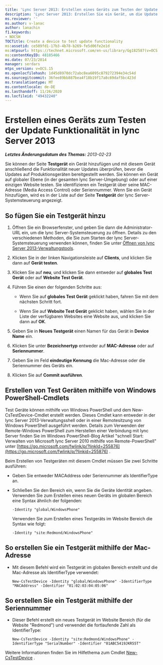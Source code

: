 ```yaml
---
title: 'Lync Server 2013: Erstellen eines Geräts zum Testen der Update Funktionalität'
description: 'Lync Server 2013: Erstellen Sie ein Gerät, um die Update Funktionalität zu testen.'
ms.reviewer: ''
ms.author: v-lanac
author: lanachin
f1.keywords:
- NOCSH
TOCTitle: Create a device to test update functionality
ms:assetid: ce509fd1-17b3-4b78-b269-fe5d06fe2e1d
ms:mtpsurl: https://technet.microsoft.com/en-us/library/Gg182587(v=OCS.15)
ms:contentKeyID: 48185466
ms.date: 07/23/2014
manager: serdars
mtps_version: v=OCS.15
ms.openlocfilehash: 1d45d8970dc72abc8ea6095c879272394e34c54d
ms.sourcegitcommit: 36fee89bb887bea4f18b19f17a8c69daf5bc423d
ms.translationtype: MT
ms.contentlocale: de-DE
ms.lasthandoff: 11/26/2020
ms.locfileid: "49432240"
---
```

# <a name="create-a-device-to-test-update-functionality-in-lync-server-2013"></a>Erstellen eines Geräts zum Testen der Update Funktionalität in lync Server 2013

<div data-xmlns="http://www.w3.org/1999/xhtml">

<div class="topic" data-xmlns="http://www.w3.org/1999/xhtml" data-msxsl="urn:schemas-microsoft-com:xslt" data-cs="https://msdn.microsoft.com/">

<div data-asp="https://msdn2.microsoft.com/asp">



</div>

<div id="mainSection">

<div id="mainBody">

<span> </span>

_**Letztes Änderungsdatum des Themas:** 2013-02-23_

Sie können der Seite **Testgerät** ein Gerät hinzufügen und mit diesem Gerät anschließend die Funktionalität neuer Updates überprüfen, bevor die Updates auf Produktionsgeräten bereitgestellt werden. Sie können ein Gerät auf globaler Ebene (in der gesamten lync Server-Umgebung) oder auf einer einzigen Website testen. Sie identifizieren ein Testgerät über seine MAC-Adresse (Media Access Control) oder Seriennummer. Wenn Sie ein Gerät hinzufügen, wird es in der Liste auf der Seite **Testgerät** der lync Server-Systemsteuerung angezeigt.

<div>

## <a name="to-add-a-test-device"></a>So fügen Sie ein Testgerät hinzu

1.  Öffnen Sie ein Browserfenster, und geben Sie dann die Administrator-URL ein, um die lync Server-Systemsteuerung zu öffnen. Details zu den verschiedenen Methoden, die Sie zum Starten der lync Server-Systemsteuerung verwenden können, finden Sie unter [Öffnen von lync Server 2013-Verwaltungstools](lync-server-2013-open-lync-server-administrative-tools.md).

2.  Klicken Sie in der linken Navigationsleiste auf **Clients**, und klicken Sie dann auf **Gerät testen**.

3.  Klicken Sie auf **neu**, und klicken Sie dann entweder auf **globales Test Gerät** oder auf **Website Test Gerät**.

4.  Führen Sie einen der folgenden Schritte aus:
    
      - Wenn Sie auf **globales Test Gerät** geklickt haben, fahren Sie mit dem nächsten Schritt fort.
    
      - Wenn Sie auf **Website Test Gerät** geklickt haben, wählen Sie in der Liste der verfügbaren Websites eine Website aus, und klicken Sie dann auf **OK**.

5.  Geben Sie in **Neues Testgerät** einen Namen für das Gerät in **Device Name** ein.

6.  Klicken Sie unter **Bezeichnertyp** entweder auf **MAC-Adresse** oder auf **Seriennummer**.

7.  Geben Sie im Feld **eindeutige Kennung** die Mac-Adresse oder die Seriennummer des Geräts ein.

8.  Klicken Sie auf **Commit ausführen**.

</div>

<div>

## <a name="creating-test-devices-by-using-windows-powershell-cmdlets"></a>Erstellen von Test Geräten mithilfe von Windows PowerShell-Cmdlets

Test Geräte können mithilfe von Windows PowerShell und dem New-CsTestDevice-Cmdlet erstellt werden. Dieses Cmdlet kann entweder in der lync Server 2013-Verwaltungsshell oder in einer Remotesitzung von Windows PowerShell ausgeführt werden. Details zum Verwenden der Remote-Windows PowerShell zum Herstellen einer Verbindung mit lync Server finden Sie im Windows PowerShell-Blog Artikel "schnell Start: Verwalten von Microsoft lync Server 2010 mithilfe von Remote-PowerShell" unter [https://go.microsoft.com/fwlink/p/?linkId=255876](https://go.microsoft.com/fwlink/p/?linkid=255876) .

Beim Erstellen von Testgeräten mit diesem Cmdlet müssen Sie zwei Schritte ausführen:

  - Geben Sie entweder MACAddress oder Seriennummer als IdentifierType an.

  - Schließen Sie den Bereich ein, wenn Sie die Geräte Identität angeben. Verwenden Sie zum Erstellen eines neuen Geräts im globalen Bereich eine Syntax ähnlich der folgenden:
    
        -Identity "global/WindowsPhone"
    
    Verwenden Sie zum Erstellen eines Testgeräts im Website Bereich die Syntax wie folgt:
    
        -Identity "site:Redmond/WindowsPhone"

<div>

## <a name="to-create-a-test-device-by-using-the-mac-address"></a>So erstellen Sie ein Testgerät mithilfe der Mac-Adresse

  - Mit diesem Befehl wird ein Testgerät im globalen Bereich erstellt und die Mac-Adresse als IdentifierType verwendet:
    
        New-CsTestDevice -Identity "global/WindowsPhone" -IdentifierType "MACAddress" -Identifier "01:02:03:04:05:06"

</div>

<div>

## <a name="to-create-a-test-device-by-using-the-serial-number"></a>So erstellen Sie ein Testgerät mithilfe der Seriennummer

  - Dieser Befehl erstellt ein neues Testgerät im Website Bereich (für die Website "Redmond") und verwendet die fortlaufende Zahl als IdentifierType:
    
        New-CsTestDevice -Identity "site:Redmond/WindowsPhone" -IdentifierType "SerialNumber" -Identifier "01ABC5419JKR55T"

</div>

Weitere Informationen finden Sie im Hilfethema zum Cmdlet [New-CsTestDevice](https://docs.microsoft.com/powershell/module/skype/New-CsTestDevice) .

</div>

</div>

<span> </span>

</div>

</div>

</div>

